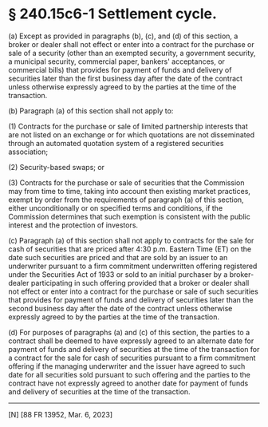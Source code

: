 # § 240.15c6-1   Settlement cycle.

(a) Except as provided in paragraphs (b), (c), and (d) of this section, a broker or dealer shall not effect or enter into a contract for the purchase or sale of a security (other than an exempted security, a government security, a municipal security, commercial paper, bankers' acceptances, or commercial bills) that provides for payment of funds and delivery of securities later than the first business day after the date of the contract unless otherwise expressly agreed to by the parties at the time of the transaction.


(b) Paragraph (a) of this section shall not apply to:


(1) Contracts for the purchase or sale of limited partnership interests that are not listed on an exchange or for which quotations are not disseminated through an automated quotation system of a registered securities association;


(2) Security-based swaps; or


(3) Contracts for the purchase or sale of securities that the Commission may from time to time, taking into account then existing market practices, exempt by order from the requirements of paragraph (a) of this section, either unconditionally or on specified terms and conditions, if the Commission determines that such exemption is consistent with the public interest and the protection of investors.


(c) Paragraph (a) of this section shall not apply to contracts for the sale for cash of securities that are priced after 4:30 p.m. Eastern Time (ET) on the date such securities are priced and that are sold by an issuer to an underwriter pursuant to a firm commitment underwritten offering registered under the Securities Act of 1933 or sold to an initial purchaser by a broker-dealer participating in such offering provided that a broker or dealer shall not effect or enter into a contract for the purchase or sale of such securities that provides for payment of funds and delivery of securities later than the second business day after the date of the contract unless otherwise expressly agreed to by the parties at the time of the transaction.


(d) For purposes of paragraphs (a) and (c) of this section, the parties to a contract shall be deemed to have expressly agreed to an alternate date for payment of funds and delivery of securities at the time of the transaction for a contract for the sale for cash of securities pursuant to a firm commitment offering if the managing underwriter and the issuer have agreed to such date for all securities sold pursuant to such offering and the parties to the contract have not expressly agreed to another date for payment of funds and delivery of securities at the time of the transaction.



---

[N] [88 FR 13952, Mar. 6, 2023]






